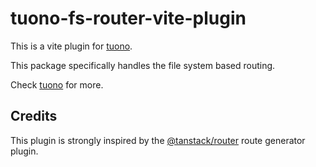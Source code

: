 # tuono-fs-router-vite-plugin

This is a vite plugin for [tuono](https://github.com/Valerioageno/tuono).

This package specifically handles the file system based routing.

Check [tuono](https://github.com/Valerioageno/tuono) for more.

## Credits

This plugin is strongly inspired by the [@tanstack/router](https://tanstack.com/router/latest)
route generator plugin.
